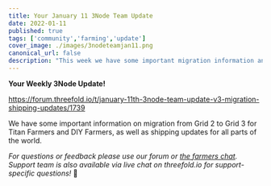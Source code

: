 ```yaml
---
title: Your January 11 3Node Team Update
date: 2022-01-11
published: true
tags: ['community','farming','update']
cover_image: ./images/3nodeteamjan11.png
canonical_url: false
description: "This week we have some important migration information and shipping updates!"
---
```


**Your Weekly 3Node Update!**

https://forum.threefold.io/t/january-11th-3node-team-update-v3-migration-shipping-updates/1739

We have some important information on migration from Grid 2 to Grid 3 for Titan Farmers and DIY Farmers, as well as shipping updates for all parts of the world.

*For questions or feedback please use our forum or [the farmers chat](https://t.me/threefoldfarmers). Support team is also available via live chat on threefold.io for support-specific questions!* 🙏